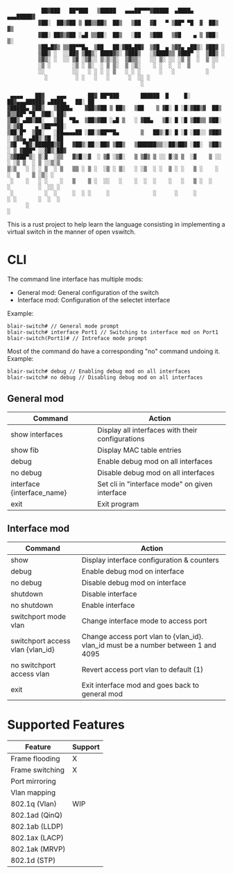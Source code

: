 ```
           ██▓███   ██▀███   ▒█████   ▄▄▄██▀▀▀▓█████  ▄████▄  ▄▄▄█████▓
          ▓██░  ██▒▓██ ▒ ██▒▒██▒  ██▒   ▒██   ▓█   ▀ ▒██▀ ▀█  ▓  ██▒ ▓▒
          ▓██░ ██▓▒▓██ ░▄█ ▒▒██░  ██▒   ░██   ▒███   ▒▓█    ▄ ▒ ▓██░ ▒░
          ▒██▄█▓▒ ▒▒██▀▀█▄  ▒██   ██░▓██▄██▓  ▒▓█  ▄ ▒▓▓▄ ▄██▒░ ▓██▓ ░ 
          ▒██▒ ░  ░░██▓ ▒██▒░ ████▓▒░ ▓███▒   ░▒████▒▒ ▓███▀ ░  ▒██▒ ░ 
          ▒▓▒░ ░  ░░ ▒▓ ░▒▓░░ ▒░▒░▒░  ▒▓▒▒░   ░░ ▒░ ░░ ░▒ ▒  ░  ▒ ░░   
          ░▒ ░       ░▒ ░ ▒░  ░ ▒ ▒░  ▒ ░▒░    ░ ░  ░  ░  ▒       ░    
          ░░         ░░   ░ ░ ░ ░ ▒   ░ ░ ░      ░   ░          ░      
            ░         ░ ░   ░   ░      ░  ░░ ░               
                                           ░                 

 ▄▄▄▄    ██▓    ▄▄▄       ██▓ ██▀███       ██████  █     █░ ██▓▄▄▄█████▓ ▄████▄   ██░ ██ 
▓█████▄ ▓██▒   ▒████▄    ▓██▒▓██ ▒ ██▒   ▒██    ▒ ▓█░ █ ░█░▓██▒▓  ██▒ ▓▒▒██▀ ▀█  ▓██░ ██▒
▒██▒ ▄██▒██░   ▒██  ▀█▄  ▒██▒▓██ ░▄█ ▒   ░ ▓██▄   ▒█░ █ ░█ ▒██▒▒ ▓██░ ▒░▒▓█    ▄ ▒██▀▀██░
▒██░█▀  ▒██░   ░██▄▄▄▄██ ░██░▒██▀▀█▄       ▒   ██▒░█░ █ ░█ ░██░░ ▓██▓ ░ ▒▓▓▄ ▄██▒░▓█ ░██ 
░▓█  ▀█▓░██████▒▓█   ▓██▒░██░░██▓ ▒██▒   ▒██████▒▒░░██▒██▓ ░██░  ▒██▒ ░ ▒ ▓███▀ ░░▓█▒░██▓
░▒▓███▀▒░ ▒░▓  ░▒▒   ▓▒█░░▓  ░ ▒▓ ░▒▓░   ▒ ▒▓▒ ▒ ░░ ▓░▒ ▒  ░▓    ▒ ░░   ░ ░▒ ▒  ░ ▒ ░░▒░▒
▒░▒   ░ ░ ░ ▒  ░ ▒   ▒▒ ░ ▒ ░  ░▒ ░ ▒░   ░ ░▒  ░ ░  ▒ ░ ░   ▒ ░    ░      ░  ▒    ▒ ░▒░ ░
 ░    ░   ░ ░    ░   ▒    ▒ ░  ░░   ░    ░  ░  ░    ░   ░   ▒ ░  ░      ░         ░  ░░ ░
 ░          ░  ░     ░  ░ ░     ░              ░      ░     ░           ░ ░       ░  ░  ░
      ░                                                                 ░                

```

This is a rust project to help learn the language consisting in implementing a virtual switch in
the manner of open vswitch.

CLI
===

The command line interface has multiple mods:
  - General mod: General configuration of the switch
  - Interface mod: Configuration of the selectet interface

Example:
```
blair-switch# // General mode prompt
blair-switch# interface Port1 // Switching to interface mod on Port1
blair-switch(Port1)# // Intreface mode prompt
```


Most of the command do have a corresponding "no" command undoing it.
Example:
```
blair-switch# debug // Enabling debug mod on all interfaces
blair-switch# no debug // Disabling debug mod on all interfaces
```

General mod
-----------


| Command | Action |
|---------|--------|
| show interfaces | Display all interfaces with their configurations |
| show fib | Display MAC table entries |
| debug | Enable debug mod on all interfaces |
| no debug | Disable debug mod on all interfaces |
| interface {interface\_name} | Set cli in "interface mode" on given interface |
| exit | Exit program |


Interface mod
-------------

| Command | Action |
|---------|--------|
| show | Display interface configuration & counters |
| debug | Enable debug mod on interface |
| no debug | Disable debug mod on interface |
| shutdown | Disable interface |
| no shutdown | Enable interface |
| switchport mode vlan | Change interface mode to access port |
| switchport access vlan {vlan\_id} | Change access port vlan to {vlan\_id}. vlan\_id must be a number between 1 and 4095 |
| no switchport access vlan | Revert access port vlan to default (1) |
| exit | Exit interface mod and goes back to general mod |

Supported Features
==================

| Feature | Support |
|---------|---------|
| Frame flooding |  X |
| Frame switching | X |
| Port mirroring | |
| Vlan mapping | |
| 802.1q (Vlan) | WIP |
| 802.1ad (QinQ) | |
| 802.1ab (LLDP) | |
| 802.1ax (LACP) | |
| 802.1ak (MRVP) | |
| 802.1d  (STP) | |

